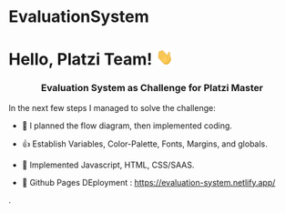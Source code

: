 # EvaluationSystem

# Hello, Platzi Team! <img src="https://github.com/dannzdev/dannzdev/blob/main/wave.gif" width="30px">
### <div align="center">Evaluation System as Challenge for Platzi Master
In the next few steps I managed to solve the challenge:
  

- 🔭 I planned the flow diagram, then implemented coding.

- 👍 Establish Variables, Color-Palette, Fonts, Margins, and globals.
  
- 👾 Implemented Javascript, HTML, CSS/SAAS.

- 👾 Github Pages DEployment : https://evaluation-system.netlify.app/

.
    
  

<br/>  

